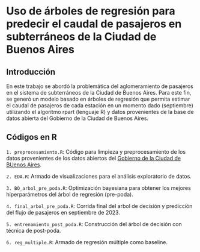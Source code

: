 # Uso de árboles de regresión para predecir el caudal de pasajeros en subterráneos de la Ciudad de Buenos Aires

## Introducción

En este trabajo se abordó la problemática del aglomeramiento de pasajeros en el sistema de subterráneos de la Ciudad de Buenos Aires. Para este fin, se generó un modelo basado en árboles de regresión que permita estimar el caudal de pasajeros de cada estación en un momento dado (septiembre) utilizando el algoritmo rpart (lenguaje R) y datos provenientes de la base de datos abierta del Gobierno de la Ciudad de Buenos Aires.

## Códigos en R

`1. preprocesamiento.R`: Código para limpieza y preprocesamiento de los datos provenientes de los datos abiertos del [Gobierno de la Ciudad de BUenos Aires](https://data.buenosaires.gob.ar/dataset/).

`2. EDA.R`: Armado de visualizaciones para el análisis exploratorio de datos.

`3. BO_arbol_pre_poda.R`: Optimización bayesiana para obtener los mejores hiperparámetros del árbol de regresión (pre-poda).

`4. final_arbol_pre_poda.R`: Corrida final del arbol de decisión y predicción del flujo de pasajeros en septiembre de 2023.

`5. entrenamiento_post_poda.R`: Construcción del árbol de decisión con técnica de post-poda.

`6. reg_multiple.R`: Armado de regresión múltiple como baseline.

